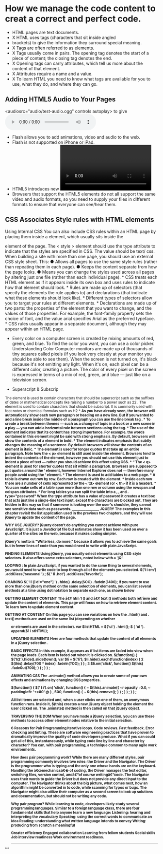 # How we manage the code content to creat a correct and perfect code.
* HTML pages are text documents.
* X HTML uses tags (characters that sit inside angled
* brackets) to give the information they surround special
meaning.
* X Tags are often referred to as elements.
* X Tags usually come in pairs. The opening tag denotes
the start of a piece of content; the closing tag denotes
the end.
* X Opening tags can carry attributes, which tell us more
about the content of that element.
* X Attributes require a name and a value.
* X To learn HTML you need to know what tags are
available for you to use, what they do, and where they
can go.
## Adding HTML5 Audio to Your Pages
<audiosrc="audio/test-audio.ogg"
 controls autoplay>
 to give <audio src="audio/test-audio.ogg"
 controls autoplay>
 * Flash allows you to add animations, video and audio to
the web.
* Flash is not supported on iPhone or iPad.
* HTML5 introduces new <video> and <audio>
elements for adding video and audio to web pages, but
these are only supported in the latest browsers.
* Browsers that support the HTML5 elements do not
all support the same video and audio formats, so you
need to supply your files in different formats to ensure
that everyone can see/hear them.
## CSS Associates Style rules with HTML elements

 Using Internal CSS
You can also include CSS rules
within an HTML page by placing
them inside a <styl e> element,
which usually sits inside the
<head > element of the page.
The < style > element should use
the type attribute to indicate
that the styles are specified in
CSS. The value should be text/
css.
When building a site with more
than one page, you should use
an external CSS style sheet. This:
● Allows all pages to use the
same style rules (rather than
repeating them in each page).
● Keeps the content separate
from how the page looks.
● Means you can change the
styles used across all pages
by altering just one file
(rather than each individual
page).
 * CSS treats each HTML element as if it appears inside
its own box and uses rules to indicate how that
element should look.
* Rules are made up of selectors (that specify the
elements the rule applies to) and declarations (that
indicate what these elements should look like).
* Different types of selectors allow you to target your
rules at different elements.
* Declarations are made up of two parts: the properties
of the element that you want to change, and the values
of those properties. For example, the font-family
property sets the choice of font, and the value arial
specifies Arial as the preferred typeface.
* CSS rules usually appear in a separate document,
although they may appear within an HTML page.

* Every color on a computer screen is created by mixing amounts of red,
green, and blue. To find the color you want, you can use a color picker.
Understanding Color
Computer monitors are made
up of thousands of tiny squares
called pixels (if you look very
closely at your monitor you
should be able to see them).
When the screen is not turned
on, it's black because it's not
emitting any light. When it's
on, each pixel can be a different
color, creating a picture.
The color of every pixel on the
screen is expressed in terms of
a mix of red, green, and blue —
just like on a television screen.

* Superscript &
Subscrip
<sup >
The <su p> element is used
to contain characters that
should be superscript such
as the suffixes of dates or
mathematical concepts like
raising a number to a power such
as 22
.
<su b>
The <su b> element is used to
contain characters that should
be subscript. It is commonly
used with foot notes or chemical
formulas such as H2
* <b r />
As you have already seen, the
browser will automatically show
each new paragraph or heading
on a new line. But if you wanted
to add a line break inside the
middle of a paragraph you can
use the line break tag <b r />.
* <h r />
To create a break between
themes — such as a change of
topic in a book or a new scene
in a play — you can add a
horizontal rule between sections
using the <h r /> tag.
* <str ong>
The use of the <st rong>
element indicates that its
content has strong importance.
For example, the words
contained in this element might
be said with strong emphasis.
By default, browsers will show
the contents of a <stro ng>
element in bold.
* <e m>
The <e m> element indicates
emphasis that subtly changes
the meaning of a sentence.
By default browsers will show
the contents of an <e m> element
in italic.
* <bloc kquote>
The <bloc kquote> element is
used for longer quotes that take
up an entire paragraph. Note
how the < p> element is still
used inside the <block quote>
element.
Browsers tend to indent the
contents of the <block quote>
element, however you should not
use this element just to indent a
piece of text — rather you should
achieve this effect using CSS. 
* <q >
The < q> element is used for
shorter quotes that sit within
a paragraph. Browsers are
supposed to put quotes around
the <q > element, however
Internet Explorer does not —
therefore many people avoid
using the <q > element.
* The <tabl e> element is used to add tables to a web
page.
* A table is drawn out row by row. Each row is created
with the <tr > element.
* Inside each row there are a number of cells
represented by the < td> element (or < th> if it is a
header).
* You can make cells of a table span more than one row
or column using the rowspan and colspan attributes.
* For long tables you can split the table into a <th ead>,
<t body>, and <tf oot>.
<in put>
type="password"
When the type attribute has
a value of password it creates
a text box that acts just like a
single-line text input, except
the characters are blocked out.
They are hidden in this way so
that if someone is looking over
the user's shoulder, they cannot
see sensitive data such as
passwords.
________________
JQUERY
The examples in this chapter revisit the list application used in the previous two chapters, and they will use jQuery to update the content of the page. <script src="j s/ jquery-1 .11. 0 .js "></script>

WHY USE JQUERY?
jQuery doesn't do anything you cannot achieve with pure JavaScript. It is just a JavaScript file but estimates show it has been used on over a quarter of the sites on the web, because it makes coding simpler.

jQuery's motto is "Write less, do more," because it allows you to achieve the same goals but in fewer lines of code than you would need to write with plain JavaScript.

FINDING ELEMENTS
Using jQuery, you usually select elements using CSS-style selectors. It also offers some extra selectors, noted below with a 'jQ'.

LOOPING :
In plain JavaScript, if you wanted to do the same thing to several elements, you would need to write code to loop through all of the elements you selected. $('l i em') .addClass('seasonal ') ; $( ' li .hot') .addClass('favorite');

CHAINING
$( 'l i [i d!="one"] ') . hide() .delay(SOO) . fadeln(1400); If you want to use more than one jQuery method on the same selection of elements, you can list several methods at a time using dot notation to separate each one, as shown below

GETTING ELEMENT CONTENT
The â€¢ htm 1 () and â€¢ text () methods both retrieve and update the content of elements. This page will focus on how to retrieve element content. To learn how to update element content.

GETTING AT CONTENT
On this page you can see variations on how the . html() and . text() methods are used on the same list (depending on whether <ul >or <l i > elements are used in the selector). var $listHTML = ${'ul') . html(}; $ ( 'ul '). append($1 i stHTML);

UPDATING ELEMENTS
Here are four methods that update the content of all elements in a jQuery selection .

BASIC EFFECTS
In this example, it appears as if list items are faded into view when the page loads. Each item is faded out when it is clicked on. $(function() { $('h2').hide().slideDown(); var $li = $('li'); $li.hide().each{function(index) { 2 $(this).delay(700 * index) .fadeln(?OO); } ) ; 3 $li.on('click', function() $(this) .fade0ut(700); } ) ; } ) ;

ANIMATING CSS
The .animate() method allows you to create some of your own effects and animations by changing CSS properties.

$(function() { $(' l i').on( 'click', function() { ~ $(this).animate({ ~r opacity : 0.0, ~ paddingleft: '+=80' @ } , 500, function() { ~ $(this).remove(); } ) ; } ) ; } ) ;

All list items are selected and, when a user clicks on one of them, an anonymous function runs. Inside it, $(this) creates a new jQuery object holding the element the user clicked on. The .animate() method is then called on that jQuery object.

TRAVERSING THE DOM
When you have made a jQuery selection, you can use these methods to access other element nodes relative to the initial selection.

6 Reasons for Pair Programming
Iterative loops. Code reviews. Fast feedback. Error checking and linting. These are software engineering practices that have proven to dramatically improve the quality of code developers produce. What if you can could get all of this, instantaneously, while typing code line by line and character by character? You can, with pair programming, a technique common to many agile work environments.

How does pair programming work?
While there are many different styles, pair programming commonly involves two roles: the Driver and the Navigator. The Driver is the programmer who is typing and the only one whose hands are on the keyboard. Handling the â€œmechanicsâ€� of coding, the Driver manages the text editor, switching files, version control, andâ€”of course writingâ€”code. The Navigator uses their words to guide the Driver but does not provide any direct input to the computer. The Navigator thinks about the big picture, what comes next, how an algorithm might be converted in to code, while scanning for typos or bugs. The Navigator might also utilize their computer as a second screen to look up solutions and documentation, but should not be writing any code.

Why pair program?
While learning to code, developers likely study several programming languages. Similar to a foreign language class, there are four fundamental skills that help anyone learn a new language: Listening: hearing and interpreting the vocabulary Speaking: using the correct words to communicate an idea Reading: understanding what written language intends to convey Writing: producing from scratch a meaningful

Greater efficiency
Engaged collaboration
Learning from fellow students
Social skills
Job interview readiness
Work environment readiness.
_____
